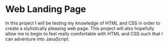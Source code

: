 # Web Landing Page

In this project I will be testing my knowledge of HTML and CSS in order to create a stylistically pleasing web page. This project will also hopefully allow me to begin to feel really comfortable with HTML and CSS such that I can adventure into JavaScript.

